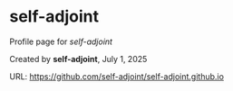 # self-adjoint
Profile page for _self-adjoint_

Created by **self-adjoint**, July 1, 2025

URL: https://github.com/self-adjoint/self-adjoint.github.io
